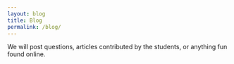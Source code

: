 ```yaml
---
layout: blog
title: Blog
permalink: /blog/
---
```


We will post questions, articles contributed by the students, or anything fun found online.
